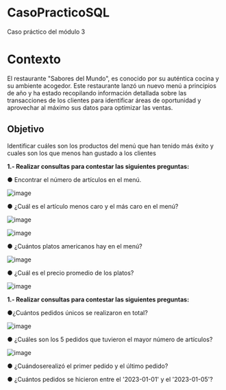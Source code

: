 # CasoPracticoSQL
Caso práctico del módulo 3

# Contexto 
El restaurante "Sabores del Mundo", es conocido por su auténtica cocina y su ambiente acogedor. Este restaurante lanzó un nuevo menú a principios de año y ha estado recopilando información detallada sobre las transacciones de los clientes para identificar áreas de oportunidad y aprovechar al máximo sus datos para optimizar las ventas. 

## Objetivo
Identificar cuáles son los productos del menú que han tenido más éxito y cuales son los que menos han gustado a los clientes

**1.- Realizar consultas para contestar las siguientes preguntas:**

● Encontrar el número de artículos en el menú. 

![image](https://github.com/user-attachments/assets/eb5248e1-2a85-455b-ac86-5fcb75c1dccd)

● ¿Cuál es el artículo menos caro y el más caro en el menú? 

![image](https://github.com/user-attachments/assets/2b398ae8-8397-4919-975a-7295cbfaf1c5)

![image](https://github.com/user-attachments/assets/a3fd7aef-f709-463c-8e58-a51ca9d70c54)

● ¿Cuántos platos americanos hay en el menú? 

![image](https://github.com/user-attachments/assets/c0248428-1e65-471b-80f8-c7b0aebcd119)


● ¿Cuál es el precio promedio de los platos? 

![image](https://github.com/user-attachments/assets/11fd0723-3df3-4c99-9267-5fdccce617f8)


**1.- Realizar consultas para contestar las siguientes preguntas:**

●¿Cuántos pedidos únicos se realizaron en total?

![image](https://github.com/user-attachments/assets/00f544f0-44c6-46fe-93f1-70613fd060d2)



● ¿Cuáles son los 5 pedidos que tuvieron el mayor número de artículos? 


![image](https://github.com/user-attachments/assets/877601d3-8bbd-4c9b-97fe-3107032e0d90)


● ¿Cuándoserealizó el primer pedido y el último pedido? 



● ¿Cuántos pedidos se hicieron entre el '2023-01-01' y el '2023-01-05'?
